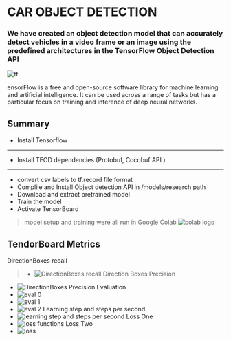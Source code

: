 # CAR OBJECT DETECTION
### We have created an object detection model that can accurately detect vehicles in a video frame or an image using the predefined architectures in the TensorFlow Object Detection API
![tf](https://upload.wikimedia.org/wikipedia/commons/thumb/2/2d/Tensorflow_logo.svg/1200px-Tensorflow_logo.svg.png)



ensorFlow is a free and open-source software library for machine learning and artificial intelligence. It can be used across a range of tasks but has a particular focus on training and inference of deep neural networks.



## Summary

- Install Tensorflow
- ---
- Install TFOD dependencies (Protobuf, Cocobuf API )
- ---
- convert csv labels to tf.record file format
- Complile and Install Object detection API in /models/research path 
- Download and extract pretrained model
- Train the model
- Activate TensorBoard

> model setup and training were
> all run in Google Colab
> ![colab logo](https://3.bp.blogspot.com/-apoBeWFycKQ/XhKB8fEprwI/AAAAAAAACM4/Sl76yzNSNYwlShIBrheDAum8L9qRtWNdgCLcBGAsYHQ/s1600/colab.png)

## TendorBoard Metrics
DirectionBoxes recall
>- ![DirectionBoxes recall](https://github.com/jean-on-hub/Vehicle-detection-model/blob/main/tensorboard%20snippets/DirectionBoxes%20recall.PNG?raw=true)
Direction Boxes Precision
- ![DirectionBoxes Precision](https://github.com/jean-on-hub/Vehicle-detection-model/blob/main/tensorboard%20snippets/DirectionBoxes_Precision.PNG?raw=true)
Evaluation
- ![eval 0](https://github.com/jean-on-hub/Vehicle-detection-model/blob/main/tensorboard%20snippets/eval%200.PNG?raw=true)
- ![eval 1](https://github.com/jean-on-hub/Vehicle-detection-model/blob/main/tensorboard%20snippets/eval%201.0.PNG?raw=true)
- ![eval 2](https://github.com/jean-on-hub/Vehicle-detection-model/blob/main/tensorboard%20snippets/eval%202.0.PNG?raw=true)
Learning step and steps per second
- ![learning step and steps per second](https://github.com/jean-on-hub/Vehicle-detection-model/blob/main/tensorboard%20snippets/learning%20step%20%20and%20steps%20per%20secs.PNG?raw=true)
Loss One
- ![loss functions](https://github.com/jean-on-hub/Vehicle-detection-model/blob/main/tensorboard%20snippets/loss%20functions.PNG?raw=true)
Loss Two
- ![loss](https://raw.githubusercontent.com/jean-on-hub/Vehicle-detection-model/80d3954bc517415963cd1da91da8aa8943727998/tensorboard%20snippets/loss2.PNG)




